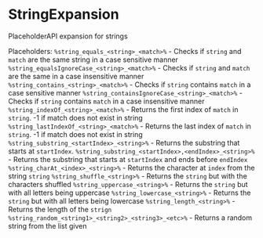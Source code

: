 # StringExpansion
PlaceholderAPI expansion for strings

Placeholders:
  `%string_equals_<string>_<match>%` - Checks if `string` and `match` are the same string in a case sensitive manner
  `%string_equalsIgnoreCase_<string>_<match>%` - Checks if `string` and `match` are the same in a case insensitive manner
  `%string_contains_<string>_<match>%` - Checks if `string` contains `match` in a case sensitive manner
  `%string_containsIgnoreCase_<string>_<match>%` - Checks if `string` contains `match` in a case insensitive manner
  `%string_indexOf_<string>_<match>%` - Returns the first index of `match` in `string`. -1 if match does not exist in string
  `%string_lastIndexOf_<string>_<match>%` - Returns the last index of `match` in `string`. -1 if match does not exist in string
  `%string_substring_<startIndex>_<string>%` - Returns the substring that starts at `startIndex`.
  `%string_substring_<startIndex>,<endIndex>_<string>%` - Returns the substring that starts at `startIndex` and ends before `endIndex`
  `%string_charAt_<index>_<string>%` - Returns the character at `index` from the string `string`
  `%string_shuffle_<string>%` - Returns the `string` but with the characters shuffled
  `%string_uppercase_<string>%` - Returns the `string` but with all letters being uppercase
  `%string_lowercase_<string>%` - Returns the `string` but with all letters being lowercase
  `%string_length_<string>%` - Returns the length of the `strign`
  `%string_random_<string1>_<string2>_<string3>_<etc>%` - Returns a random string from the list given
